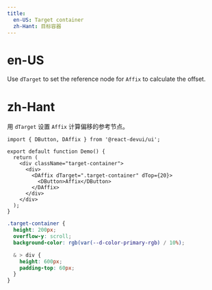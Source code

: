 ```yaml
---
title:
  en-US: Target container
  zh-Hant: 目标容器
---
```


# en-US

Use `dTarget` to set the reference node for `Affix` to calculate the offset.

# zh-Hant

用 `dTarget` 设置 `Affix` 计算偏移的参考节点。

```tsx
import { DButton, DAffix } from '@react-devui/ui';

export default function Demo() {
  return (
    <div className="target-container">
      <div>
        <DAffix dTarget=".target-container" dTop={20}>
          <DButton>Affix</DButton>
        </DAffix>
      </div>
    </div>
  );
}
```

```scss
.target-container {
  height: 200px;
  overflow-y: scroll;
  background-color: rgb(var(--d-color-primary-rgb) / 10%);

  & > div {
    height: 600px;
    padding-top: 60px;
  }
}
```
